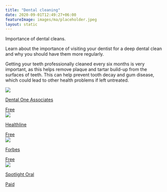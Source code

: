 ```yaml
---
title: "Dental cleaning"
date: 2020-09-01T12:49:27+06:00
featureImage: images/ma/placeholder.jpeg
layout: static
---
```


Importance of dental cleans.

Learn about the importance of visiting your dentist for a deep dental clean and why you should have them more regularly.

Getting your teeth professionally cleaned every six months is very important, as this helps remove plaque and tartar build-up from the surfaces of teeth. This can help prevent tooth decay and gum disease, which could lead to other health problems if left untreated.

<a class="ma-link" href="https://www.dentalone-ga.com/blog/7-important-benefits-of-dental-cleanings"><div class="ma-card ma-card-Health"><div class="ma-icon"><img src ="/images/icon-check.png"/></div><div class="ma-name"><p>Dental One Associates</p></div><div class="ma-paid-text"><span>Free</span></div></div></a><a class="ma-link" href="https://www.healthline.com/health/dental-and-oral-health/how-often-should-you-get-your-teeth-cleaned"><div class="ma-card ma-card-Health"><div class="ma-icon"><img src ="/images/icon-check.png"/></div><div class="ma-name"><p>Healthline</p></div><div class="ma-paid-text"><span>Free</span></div></div></a><a class="ma-link" href="https://www.forbes.com/health/body/what-is-dental-cleaning/"><div class="ma-card ma-card-Health"><div class="ma-icon"><img src ="/images/icon-check.png"/></div><div class="ma-name"><p>Forbes</p></div><div class="ma-paid-text"><span>Free</span></div></div></a><a class="ma-link" href="https://www.awin1.com/cread.php?awinmid=24739&awinaffid=1198638&ued=https%3A%2F%2Fuk.spotlightoralcare.com%2F"><div class="ma-card ma-card-Health"><div class="ma-icon"><img src ="/images/icon-pound.png"/></div><div class="ma-name"><p>Spotlight Oral</p></div><div class="ma-paid-text"><span>Paid</span></div></div></a>  

<br/><br/>






